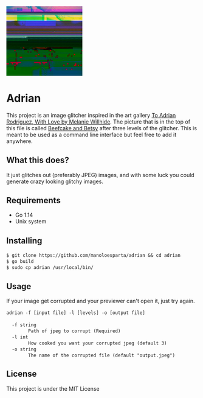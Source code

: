<img width=200px src="./logo.jpeg">

# Adrian

This project is an image glitcher inspired in the art gallery [To Adrian Rodriguez, With Love by Melanie Willhide](https://petapixel.com/2013/04/23/photographer-thankful-to-laptop-thief-for-new-creative-direction/). The picture that is in the top of this file is called [Beefcake and Betsy](https://slate.com/culture/2013/01/melanie-willhide-to-adrian-rodriguez-with-love-photos.html) after three levels of the glitcher. This is meant to be used as a command line interface but feel free to add it anywhere.


## What this does?

It just glitches out (preferably JPEG) images, and with some luck you could generate crazy looking glitchy images.

## Requirements

  * Go 1.14
  * Unix system

## Installing

```console
$ git clone https://github.com/manoloesparta/adrian && cd adrian
$ go build
$ sudo cp adrian /usr/local/bin/
```

## Usage

If your image get corrupted and your previewer can't open it, just try again.

```
adrian -f [input file] -l [levels] -o [output file]

  -f string
    	Path of jpeg to corrupt (Required)
  -l int
    	How cooked you want your corrupted jpeg (default 3)
  -o string
    	The name of the corrupted file (default "output.jpeg")
```

## License

This project is under the MIT License
